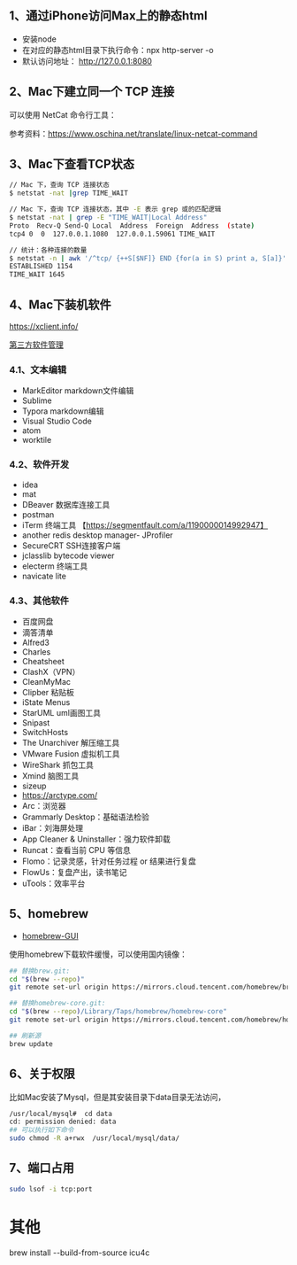 ## 1、通过iPhone访问Max上的静态html

- 安装node
- 在对应的静态html目录下执行命令：npx http-server -o
- 默认访问地址：  http://127.0.0.1:8080 

## 2、Mac下建立同一个 TCP 连接

可以使用 NetCat 命令行工具：

参考资料：https://www.oschina.net/translate/linux-netcat-command


## 3、Mac下查看TCP状态

```bash
// Mac 下，查询 TCP 连接状态
$ netstat -nat |grep TIME_WAIT

// Mac 下，查询 TCP 连接状态，其中 -E 表示 grep 或的匹配逻辑
$ netstat -nat | grep -E "TIME_WAIT|Local Address"
Proto  Recv-Q Send-Q Local  Address  Foreign  Address  (state)
tcp4 0  0  127.0.0.1.1080  127.0.0.1.59061 TIME_WAIT

// 统计：各种连接的数量
$ netstat -n | awk '/^tcp/ {++S[$NF]} END {for(a in S) print a, S[a]}'
ESTABLISHED 1154
TIME_WAIT 1645
```

## 4、Mac下装机软件

https://xclient.info/

[第三方软件管理](https://aerolite.dev/applite)

### 4.1、文本编辑

- MarkEditor  markdown文件编辑
- Sublime
- Typora    markdown编辑
- Visual Studio Code
- atom
- worktile

### 4.2、软件开发

- idea
- mat
- DBeaver   数据库连接工具
- postman
- iTerm   终端工具 【https://segmentfault.com/a/1190000014992947】
- another redis desktop manager- JProfiler
- SecureCRT  SSH连接客户端
- jclasslib bytecode viewer
- electerm 终端工具
- navicate lite

### 4.3、其他软件

- 百度网盘
- 滴答清单
- Alfred3
- Charles
- Cheatsheet
- ClashX（VPN）
- CleanMyMac
- Clipber  粘贴板
- iState Menus
- StarUML       uml画图工具
- Snipast
- SwitchHosts
- The Unarchiver   解压缩工具
- VMware Fusion  虚拟机工具
- WireShark   抓包工具
- Xmind     脑图工具
- sizeup
- https://arctype.com/
- Arc：浏览器
- Grammarly Desktop：基础语法检验
- iBar：刘海屏处理
- App Cleaner & Uninstaller：强力软件卸载
- Runcat：查看当前 CPU 等信息
- Flomo：记录灵感，针对任务过程 or 结果进行复盘
- FlowUs：复盘产出，读书笔记
- uTools：效率平台

## 5、homebrew

- [homebrew-GUI](https://github.com/milanvarady/Applite)

使用homebrew下载软件缓慢，可以使用国内镜像：
```bash
## 替换brew.git:
cd "$(brew --repo)"
git remote set-url origin https://mirrors.cloud.tencent.com/homebrew/brew.git

## 替换homebrew-core.git:
cd "$(brew --repo)/Library/Taps/homebrew/homebrew-core"
git remote set-url origin https://mirrors.cloud.tencent.com/homebrew/homebrew-core.git

## 刷新源
brew update
```

## 6、关于权限

比如Mac安装了Mysql，但是其安装目录下data目录无法访问，
```sh
/usr/local/mysql#  cd data
cd: permission denied: data
## 可以执行如下命令
sudo chmod -R a+rwx  /usr/local/mysql/data/
```

## 7、端口占用

```bash
sudo lsof -i tcp:port
```

# 其他

brew install --build-from-source icu4c